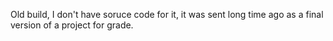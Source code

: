 Old build, I don't have soruce code for it, it was sent long time ago as a final version of a project for grade.
